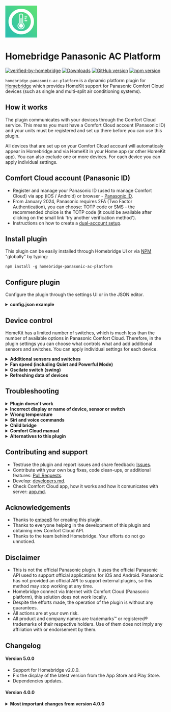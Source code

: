 <img src="https://github.com/homebridge-panasonic-ac-platform/homebridge-panasonic-ac-platform/blob/master/logo.png" width="100px"></img>

# Homebridge Panasonic AC Platform

[![verified-by-homebridge](https://badgen.net/badge/homebridge/verified/purple)](https://github.com/homebridge/homebridge/wiki/Verified-Plugins)
[![Downloads](https://img.shields.io/npm/dt/homebridge-panasonic-ac-platform)](https://www.npmjs.com/package/homebridge-panasonic-ac-platform)
[![GitHub version](https://img.shields.io/github/package-json/v/homebridge-panasonic-ac-platform/homebridge-panasonic-ac-platform?label=GitHub)](https://github.com/homebridge-panasonic-ac-platform/homebridge-panasonic-ac-platform/releases)
[![npm version](https://img.shields.io/npm/v/homebridge-panasonic-ac-platform?color=%23cb3837&label=npm)](https://www.npmjs.com/package/homebridge-panasonic-ac-platform)

`homebridge-panasonic-ac-platform` is a dynamic platform plugin for [Homebridge](https://homebridge.io) which provides HomeKit support for Panasonic Comfort Cloud devices (such as single and multi-split air conditioning systems).

## How it works
The plugin communicates with your devices through the Comfort Cloud service. This means you must have a Comfort Cloud account (Panasonic ID) and your units must be registered and set up there before you can use this plugin.

All devices that are set up on your Comfort Cloud account will automaticaly appear in Homebridge and via HomeKit in your Home app (or other HomeKit app). You can also exclude one or more devices. For each device you can apply individual settings. 

## Comfort Cloud account (Panasonic ID)

- Register and manage your Panasonic ID (used to manage Comfort Cloud) via app (iOS / Android) or browser -  [Panasonic ID](https://csapl.pcpf.panasonic.com).
- From January 2024, Panasonic requires 2FA (Two Factor Authentication), you can choose: TOTP code or SMS - the recommended choice is the TOTP code (it could be available after clicking on the small link 'try another verification method').
- Instructions on how to create a [dual-account setup](https://github.com/homebridge-panasonic-ac-platform/homebridge-panasonic-ac-platform/blob/master/docs/dual-account-setup.md).

## Install plugin

This plugin can be easily installed through Homebridge UI or via [NPM](https://www.npmjs.com/package/homebridge-panasonic-ac-platform) "globally" by typing:

    npm install -g homebridge-panasonic-ac-platform

## Configure plugin
Configure the plugin through the settings UI or in the JSON editor.


<details>
<summary><b>config.json example</b></summary>

```json
{
  "platforms": [
    {
      "platform": "Panasonic AC Platform",
      "name": "Homebridge Panasonic AC Platform",
      "email": "mail@example.com",
      "password": "********",
      "key2fa": "GVZCKT2LLBLV2QBXMFAWFXKFKU5EWL2H",
      "suppressOutgoingUpdates": false, 
      "logsLevel": 1,
      "devices": [
        {
            "name": "CS-Z50VKEW+4942673181",
            "excludeDevice": true,
            "minHeatingTemperature": 8,
            "exposeOutdoorTemp": false,
            "exposeNanoe": true,
            "exposeInsideCleaning": false,
            "exposeEcoNavi": false,
            "exposeDryMode": false,
            "exposeQuietMode": true,
            "exposePowerfulMode": false,
            "swingDefaultUD": "CENTER",
            "swingDefaultLR": "CENTER"
        },
        {
            "name": "Bedroom AC",
            "excludeDevice": false,
            "exposeOutdoorTemp": true,
            "exposeNanoe": false,
            "exposeInsideCleaning": true,
        },
      ]
    }
  ]
}
```
#### General

- `platform` (string): Tells Homebridge which platform this config belongs to. Leave as is.

- `name` (string): Name of the plugin displayed in Homebridge log and as plugin bridge name.

- `email` (string): The username of your Comfort Cloud (Panasonic ID) account.

- `password` (string): The password of your Comfort Cloud (Panasonic ID) account.

* `key2fa` (string): 
2FA key received from Panasonic (32 characters). Example: GVZCKT2LLBLV2QBXMFAWFXKFKU5EWL2H. Note: This field is currently not required to make this plugin work, but Panasonic already requires 2FA (code or SMS, recommended code) to log in to Comfort Cloud, so it may be required soon.

* `suppressOutgoingUpdates` (boolean):
When enabled, changes in the Home app will not be sent to Comfort Cloud. Useful for testing your installation without constantly switching the state of your AC.

* `logsLevel` (integer):
Logs level. 0 - only errors and important info, 1 - standard, 2 - all (including debug). Note: to see debug messages in logs it is also required to enable Debug in Homebridge Settings.

#### Individual for each device

* `name` (string):
Device name (as it is in Comfort Cloud account) or serial (E.G.: CS-Z50VKEW+2462503161). Devices names and serial numbers are displayed in Homebridge log after restart, names can be also found in Panasonic Comfort Cloud app, serial numbers can be also found on the stickers on the devices.

* `excludeDevice` (boolean):
Exclude device from Homebridge and HomeKit (it will stay in Comfort Cloud).

* `minHeatingTemperature` (integer):
The default heating temperature range is 16-30°C. Some Panasonic ACs have an additional heating mode for the range of 8-15°C. You can use this setting to adjust the minimum value. Leave it empty to use the default value.

* `exposeInsideTemp` (boolean):
When enabled it will create a virtual temperature sensor which will display the temperature from inside unit. This can be used for monitoring or automation purposes. Note: It is recomended to use external temperature sensor (not built-in in AC).

* `exposeOutdoorTemp` (boolean):
When enabled it will create a dummy temperature sensor which will display the temperature from outdoor unit. This can be used for monitoring or automation purposes. Note: It may be required for the device to be turned on to retrieve the current temperature from the outdoor unit.

* `exposePower` (boolean): When enabled it will create a switch to control Power (on/off).

* `exposeNanoe` (boolean): When enabled it will create a switch to control Nanoe.

* `exposeInsideCleaning` (boolean): When enabled it will create a switch to control Inside Cleaning.

* `exposeEcoNavi` (boolean): When enabled it will create a switch to control Eco Navi.

* `exposeEcoFunction` (boolean): When enabled it will create a switch to control Eco Function.

* `exposeCoolMode` (boolean): When enabled it will create a switch to control Cool Mode.
 
* `exposeHeayMode` (boolean): When enabled it will create a switch to control Heat Mode.
 
* `exposeDryMode` (boolean): When enabled it will create a switch to control Dry Mode.

* `exposeFanMode` (boolean): When enabled it will create a switch to control Fan Mode.

* `exposeNanoeStandAloneMode` (boolean): When enabled it will create a switch to control Nanoe Stand Alone Mode.

* `exposeQuietMode` (boolean): When enabled it will create a switch to control Quiet Mode. Quiet Mode can also be enabled by setting the speed slider (rotation) to 1.

* `exposePowerfulMode` (boolean): When enabled it will create a switch to control Powerful Mode. Powerful Mode can also be enabled by setting the speed slider (rotation) to 7.

* `exposeSwingUpDown` (boolean): When enabled it will create a switch to control Swing Up Down.

* `exposeSwingLeftRight` (boolean): When enabled it will create a switch to control Swing Left Right.

* `exposeFanSpeed` (boolean): When enabled it will create a switch to control Fan Speed. Value 0 will turn device off, value from 1 to 20 = speed 1, value from 21 to 40 = speed 2, value from 41 to 60 = speed 3, value from 61 to 80 = speed 4, value from 81 to 99 = speed 5 and value 100 = speed auto. Note: changing value will turn off Quiet / Powerful mode.

* `swingDefaultUD` (string):
Desired position of the Up-Down flaps when swing is switched off.

* `swingDefaultLR` (string):
Desired position of the Left-Right flaps when swing is switched off.


</details>

## Device control

HomeKit has a limited number of switches, which is much less than the number of available options in Panasonic Comfort Cloud. Therefore, in the plugin settings you can choose what controls what and add additional sensors and switches. You can apply individual settings for each device.

<details>
<summary><b>Additional sensors and switches</b></summary>
    
- Enable additional sensor for outdoor temp. and/or switches for: Nanoe, Inside Cleaning, Eco Navi, Cool Mode, Heat Mode, Dry Mode, Fan mode, Quiet Mode, Powerful Mode, Swing Up Down, Swing Left Right, Fan Speed, etc.
- Sensor / Switch will work only if device support this function.
- Some values can be changed only when device is turned on (E.G.: Quiet Mode, Powerful mode, Swing Up Down, Swing Left Right).
- These sensors / switches will be available in HomeKit, directly in your main device or in device / settings (wheel icon) / accessories. 
- If you add at least one sensor or switch, the appearance of the air conditioning in HomeKit will change to accessory group (rotation speed and swing will be available after entering the device / settings (wheel icon) / accessories / device / settings (wheel icon)). You can also use the option 'show as separate tiles' to separate the accessories.

</details>

<details>
<summary><b>Fan speed (including Quiet and Powerful Mode)</b></summary>

For the built-in slider (not additional), the following mapping applies:

| Home app slider position  | Comfort Cloud setting |
| ------------------------: | --------------------- |
| (leftmost) 0              | Device off            |
| 1                         | Quiet mode            |
| 2                         | Fan speed: 1          |
| 3                         | Fan speed: 2          |
| 4                         | Fan speed: 3          |
| 5                         | Fan speed: 4          |
| 6                         | Fan speed: 5          |
| 7                         | Powerful mode         |
| (rightmost) 8             | Auto                  |

</details>

<details>
<summary><b>Oscilate switch (swing)</b></summary>

- Activation of Oscilate switch from HomeKit will set swing to auto (for up-down and left-right).
- Deactivation of the Oscilate switch from HomeKit will set desired positions - you can set them in plugin config.
- When refreshing data, it will activate switch if at least one of the swing modes be enabled (up-down or left-right or both), otherwise it will be turned off.
- For more control you can add additional switches for up-down swing and left-right swing.
</details>

<details>
<summary><b>Refreshing data of devices</b></summary>

- The data is refreshed automatically: every 10 minutes when the device is turned on and every 60 minutes when it is turned off. Data is also refreshed every time the state of the device is changed using HomeKit / Apple Home.
- Why isn't refreshing more often? Each refresh is a connection to the Panasonic server and too many connections result in IP blocking.
- Temperature from outdoor unit is only available when device is on. 

</details>


## Troubleshooting

<details>
<summary><b>Plugin doesn't work</b></summary>

- Make sure that you can successfully log in and control each device via Panasonic Comfort Cloud application.
- Accept all terms, conditions, etc in Panasonic Comfort Cloud app.
- Update plugin, Homebridge and all its components and Apple hubs to the newest versions.
- Disconnect each Comfort Cloud device (like AC) from the power and turn it on again (or restart WiFi in them).
- Restart Internet routers.
- Restart Homebridge or plugin bridge.
- Remove one or move device from Homebridge cache (Homebridge settings > remove one device from cache).
- Set Logs Level to all (in plugin config) and enable debug mode (in Homebridge settings) / child bridge settings - this will include more detailed information in the log.

</details>

<details>
<summary><b>Incorrect display or name of device, sensor or switch</b></summary>
    
Remove device from Homebridge cache (Homebridge settings > remove one device from cache).

</details>

<details>
<summary><b>Wrong temperature</b></summary>
    
- Built-in temperature sensors (in the internal and external unit) give only approximate values (as the manufacturer himself indicates).
- Values from outdoor sensors are shown and updated only when the device is turned on.
- Comfort Cloud updates data only from time to time, the same plugin, which is why the temperature in the Panasonic Comfort Cloud application may be different than in HomeKit / Apple Home. You can force refresh in Panasonic app by pulling down the screen. 
- For these reasons, it is not recommended to use built-in sensors for automation. Instead, it is advisable to use an external sensor.
- So what are these built-in sensors for? Internal sensor is for two simple automations that every AC have built-in: for cooling mode turn off cooling when the room temperature (internal sensor) is equal to or lower than the set, and for heating mode when it is equal or higher. Outdoor sensor is for detecting when AC should run defrost. 
</details>

<details>
<summary><b>Siri and voice commands</b></summary>

If everything works properly and you can control devices using the Apple Home application, you can also control it using Siri. Commands fully depend on Apple.

Examples of commands:
- Hey Siri, turn on [device name] 
- Hey Siri, [device name] , turn off
- Hey Siri, [device name] , set [auto, heat, cool] mode
- Hey Siri, [device name] , set rotation speed to [value from 1 to 8]

You can also combine several commands into one:
- Hey Siri, [device name] , set [auto, heat, cool] mode and rotation speed to [value from 1 to 8]

</details>

<details>
<summary><b>Child bridge</b></summary>
    
- It's recommended you run this plugin as a [child bridge](https://github.com/homebridge/homebridge/wiki/Child-Bridges).

</details>

<details>
<summary><b>Comfort Cloud manual</b></summary>

https://www.panasonic.com/global/hvac/products/comfort-cloud/how-to-set-up-comfort-cloud.html

</details>

<details>
<summary><b>Alternatives to this plugin</b></summary>

- Link Comfort Cloud to Google Assistant ([manual](https://www.panasonic.com/global/hvac/products/comfort-cloud/how-to-set-up-comfort-cloud/link-panasonic-comfort-cloud-app-to-google-assistant.html)).

- Link Comfort Cloud to Amazon Alexa ([manual](https://www.panasonic.com/global/hvac/products/comfort-cloud/how-to-set-up-comfort-cloud/link-panasonic-comfort-cloud-app-to-amazon-alexa.html)).

- Official Panasonic Comfort Cloud app for iOS / Android

- Dedicated remote controller.

- Local access, but this requires reworking of the equipment, which will lose the warranty, so rather not recommended ([manual](https://github.com/DomiStyle/esphome-panasonic-ac)).
    
- Control by IR (imitates an IR remote control), but it only allows you to send commands (not possible to read the state). Examples:

  - Aqara Hub M2 or M3. This Hub will directly exposes IR to Homekit. For Hub M2 you need to create scene in Aqara app for every IR command, for IR commands scenes are the only way to sync to HomeKit.

  - Broadlink RM4 Mini or Pro. They work as WiFi devices. You need to install Homebridge plugin ([homebridge-broadlink-rm](https://github.com/kiwi-cam/homebridge-broadlink-rm)) to work with this. For every command there will be separate accessory in HomeKit.
        
  - Any Zigbee IR blaster. You can easily add Zigbee support to Homebridge. Just connect the Conbee stick, enable the support in hb-config (Extra packages / deCONZ), install the appropriate plugin (E.G.: [homebridge-deconz](https://github.com/ebaauw/homebridge-deconz)) and add the selected IR blaster.

</details>

## Contributing and support

- Test/use the plugin and report issues and share feedback: [Issues](https://github.com/homebridge-panasonic-ac-platform/homebridge-panasonic-ac-platform/issues).
- Contribute with your own bug fixes, code clean-ups, or additional features: [Pull Requests](https://github.com/homebridge-panasonic-ac-platform/homebridge-panasonic-ac-platform/pulls).
- Develop: [developers.md](https://github.com/homebridge-panasonic-ac-platform/homebridge-panasonic-ac-platform/blob/master/docs/developers.md).
- Check Comfort Cloud app, how it works and how it comunicates with server: [app.md](https://github.com/homebridge-panasonic-ac-platform/homebridge-panasonic-ac-platform/blob/master/docs/app.md).

## Acknowledgements
- Thanks to [embee8](https://github.com/embee8) for creating this plugin.
- Thanks to everyone helping in the development of this plugin and obtaining new Comfort Cloud API.
- Thanks to the team behind Homebridge. Your efforts do not go unnoticed.

## Disclaimer
- This is not the official Panasonic plugin. It uses the official Panasonic API used to support official applications for iOS and Android. Panasonic has not provided an official API to support external plugins, so this method may stop working at any time.
- Homebridge connect via Internet with Comfort Cloud (Panasonic platform), this solution does not work locally.
- Despite the efforts made, the operation of the plugin is without any guarantees.
- All actions are at your own risk.
- All product and company names are trademarks™ or registered® trademarks of their respective holders. Use of them does not imply any affiliation with or endorsement by them.

## Changelog

#### Version 5.0.0
- Support for Homebridge v2.0.0.
- Fix the display of the latest version from the App Store and Play Store. 
- Dependencies updates.

#### Version 4.0.0

<details><summary><b>Most important changes from version 4.0.0</b></summary>

- Completely new Comfort Cloud API. All versions below 4.0.0 will not work. 
- Option to add additional sensors, switches and sliders to check and control: Inside temp., Outside temp., Nanoe, Inside Cleaning, Eco Navi, Dry Mode, Fan Mode, Quiet Mode, Powerful Mode, Swing Up Down, Swing Left Right, Fan speed, and many more.
- A new way to send parameters to Comfort Cloud, from now on all commands set at short interval of time are collected together and sent as one, not separately as was the case before. This will reduce the number of requests to the server.
- Workaround for changes in API - values for fanSpeed and ecoMode (Quiet and Powerful modes) are no longer stored in the API after turning off the device.
- Update App Version to 1.21.1.
- Fixed small bugs, dependency updates, etc.

</details>
